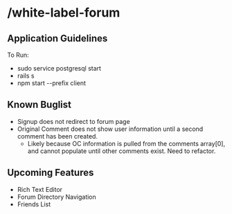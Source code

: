 # /white-label-forum
## Application Guidelines
To Run:
- sudo service postgresql start
- rails s
- npm start --prefix client

## Known Buglist
- Signup does not redirect to forum page
- Original Comment does not show user information until a second comment has been created.
    - Likely because OC information is pulled from the comments array[0], and cannot populate until other comments exist. Need to refactor.

## Upcoming Features
- Rich Text Editor
- Forum Directory Navigation
- Friends List
